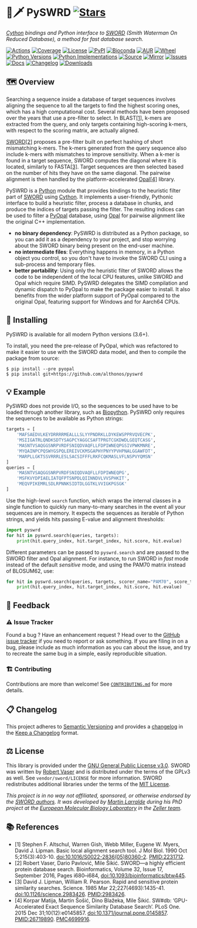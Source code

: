 # 🐍🗡️ PySWRD [![Stars](https://img.shields.io/github/stars/althonos/pyswrd.svg?style=social&maxAge=3600&label=Star)](https://github.com/althonos/pyswrd/stargazers)

*[Cython](https://cython.org/) bindings and Python interface to [SWORD](https://github.com/rvaser/sword) (Smith Waterman On Reduced Database), a method for fast database search.*

[![Actions](https://img.shields.io/github/actions/workflow/status/althonos/pyswrd/test.yml?branch=main&logo=github&style=flat-square&maxAge=300)](https://github.com/althonos/pyswrd/actions)
[![Coverage](https://img.shields.io/codecov/c/gh/althonos/pyswrd?style=flat-square&maxAge=3600&logo=codecov)](https://codecov.io/gh/althonos/pyswrd/)
[![License](https://img.shields.io/badge/license-MIT-blue.svg?style=flat-square&maxAge=2678400)](https://choosealicense.com/licenses/mit/)
[![PyPI](https://img.shields.io/pypi/v/pyswrd.svg?style=flat-square&maxAge=3600&logo=PyPI)](https://pypi.org/project/pyswrd)
[![Bioconda](https://img.shields.io/conda/vn/bioconda/pyswrd?style=flat-square&maxAge=3600&logo=anaconda)](https://anaconda.org/bioconda/pyswrd)
[![AUR](https://img.shields.io/aur/version/python-pyswrd?logo=archlinux&style=flat-square&maxAge=3600)](https://aur.archlinux.org/packages/python-pyswrd)
[![Wheel](https://img.shields.io/pypi/wheel/pyswrd.svg?style=flat-square&maxAge=3600)](https://pypi.org/project/pyswrd/#files)
[![Python Versions](https://img.shields.io/pypi/pyversions/pyswrd.svg?style=flat-square&maxAge=600&logo=python)](https://pypi.org/project/pyswrd/#files)
[![Python Implementations](https://img.shields.io/pypi/implementation/pyswrd.svg?style=flat-square&maxAge=600&label=impl)](https://pypi.org/project/pyswrd/#files)
[![Source](https://img.shields.io/badge/source-GitHub-303030.svg?maxAge=2678400&style=flat-square)](https://github.com/althonos/pyswrd/)
[![Mirror](https://img.shields.io/badge/mirror-EMBL-009f4d?style=flat-square&maxAge=2678400)](https://git.embl.de/larralde/pyswrd/)
[![Issues](https://img.shields.io/github/issues/althonos/pyswrd.svg?style=flat-square&maxAge=600)](https://github.com/althonos/pyswrd/issues)
[![Docs](https://img.shields.io/readthedocs/pyswrd/latest?style=flat-square&maxAge=600)](https://pyswrd.readthedocs.io)
[![Changelog](https://img.shields.io/badge/keep%20a-changelog-8A0707.svg?maxAge=2678400&style=flat-square)](https://github.com/althonos/pyswrd/blob/main/CHANGELOG.md)
[![Downloads](https://img.shields.io/pypi/dm/pyswrd?style=flat-square&color=303f9f&maxAge=86400&label=downloads)](https://pepy.tech/project/pyswrd)


## 🗺️ Overview

Searching a sequence inside a database of target sequences involves aligning
the sequence to all the targets to find the highest scoring ones, which has
a high computational cost. Several methods have been proposed over the years
that use a pre-filter to select. In BLAST[\[1\]](#ref1), k-mers are extracted 
from the query, and only targets containing high-scoring k-mers, with respect to 
the scoring matrix, are actually aligned.

[SWORD](https://github.com/rvaser/sword)[\[2\]](#ref2) proposes a pre-filter built 
on perfect hashing of short mismatching k-mers. The k-mers generated from the 
query sequence also include k-mers with mismatches to improve sensitivity. 
When a k-mer is found in a target sequence, SWORD computes the diagonal where it 
is located, similarly to FASTA[\[3\]](#ref3). Target sequences are then selected based on the
number of hits they have on the same diagonal. The pairwise alignment
is then handled by the platform-accelerated [Opal](https://github.com/Martinsos/opal)[\[4\]](#ref4)
library.

PySWRD is a [Python](https://python.org) module that provides bindings to
the heuristic filter part of [SWORD](https://github.com/rvaser/sword)
using [Cython](https://cython.org/). It implements a user-friendly, Pythonic
interface to build a heuristic filter, process a database in chunks, and
produce the indices of targets passing the filter. The resulting indices
can be used to filter a [PyOpal](https://github.com/althonos/pyopal) database,
using [Opal](https://github.com/Martinsos/opal) for pairwise alignment like
the original C++ implementation.

- **no binary dependency**: PySWRD is distributed as a Python package, so
  you can add it as a dependency to your project, and stop worrying about the
  SWORD binary being present on the end-user machine.
- **no intermediate files**: Everything happens in memory, in a Python object
  you control, so you don't have to invoke the SWORD CLI using a sub-process
  and temporary files.
- **better portability**: Using only the heuristic filter of SWORD allows
  the code to be independent of the local CPU features, unlike SWORD and
  Opal which require SIMD. PySWRD delegates the SIMD compilation and
  dynamic dispatch to PyOpal to make the package easier to install. It
  also benefits from the wider platform support of PyOpal compared to
  the original Opal, featuring support for Windows and for Aarch64 CPUs.

## 🔧 Installing

PySWRD is available for all modern Python versions (3.6+).

To install, you need the pre-release of PyOpal, which was refactored
to make it easier to use with the SWORD data model, and then to 
compile the package from source:

```console
$ pip install --pre pyopal
$ pip install git+https://github.com/althonos/pyswrd
```

<!-- It can be installed directly from [PyPI](https://pypi.org/project/pyswrd/),
which hosts some pre-built x86-64 and Aarch64 wheels for Linux, MacOS, and
Windows, as well as the code required to compile from source with Cython:
```console
$ pip install pyswrd
``` -->

<!-- Otherwise, PySWRD is also available as a [Bioconda](https://bioconda.github.io/)
package:
```console
$ conda install -c bioconda pyswrd
``` -->

<!-- Check the [*install* page](https://pyswrd.readthedocs.io/en/stable/install.html)
of the documentation for other ways to install PyOpal on your machine. -->

## 💡 Example

PySWRD does not provide I/O, so the sequences to be used have to be loaded through
another library, such as [Biopython](https://biopython.org). PySWRD only requires 
the sequences to be available as Python strings:

```python
targets = [
    'MAFSAEDVLKEYDRRRRMEALLLSLYYPNDRKLLDYKEWSPPRVQVECPK', 
    'MSIIGATRLQNDKSDTYSAGPCYAGGCSAFTPRGTCGKDWDLGEQTCASG', 
    'MASNTVSAQGGSNRPVRDFSNIQDVAQFLLFDPIWNEQPGSIVPWKMNRE', 
    'MYQAINPCPQSWYGSPQLEREIVCKMSGAPHYPNYYPVHPNALGGAWFDT', 
    'MARPLLGKTSSVRRRLESLSACSIFFFLRKFCQKMASLVFLNSPVYQMSN'
]
queries = [
    'MASNTVSAQGGSNRPVRDFSNIQDVAQFLLFDPIWNEQPG', 
    'MSFKVYDPIAELIATQFPTSNPDLQIINNDVLVVSPHKIT', 
    'MEQVPIKEMRLSDLRPNNKSIDTDLGGTKLVVIGKPGSGK'
]
```

Use the high-level `search` function, which wraps the internal classes in a single 
function to quickly run many-to-many searches in the event all your sequences are in 
memory. It expects the sequences as iterable of Python strings, and yields hits 
passing E-value and alignment thresholds:

```python
import pyswrd
for hit in pyswrd.search(queries, targets):
    print(hit.query_index, hit.target_index, hit.score, hit.evalue)
```

Different parameters can be passed to `pyswrd.search` and are passed to the 
SWORD filter and Opal alignment. For instance, to run SWORD in *fast* mode
instead of the default *sensitive* mode, and using the PAM70 matrix instead
of BLOSUM62, use:
```python
for hit in pyswrd.search(queries, targets, scorer_name="PAM70", score_threshold=0, kmer_length=5):
    print(hit.query_index, hit.target_index, hit.score, hit.evalue)
```

<!-- Note that the API of `pyswrd.HeuristicFilter`, used internally, allows 
processing the target database in chunks, in the event the database 
cannot fit into memory.  -->

<!-- ## 🧶 Thread-safety -->

<!-- ## ⏱️ Benchmarks -->


## 💭 Feedback

### ⚠️ Issue Tracker

Found a bug ? Have an enhancement request ? Head over to the [GitHub issue tracker](https://github.com/althonos/pyswrd/issues)
if you need to report or ask something. If you are filing in on a bug,
please include as much information as you can about the issue, and try to
recreate the same bug in a simple, easily reproducible situation.


### 🏗️ Contributing

Contributions are more than welcome! See
[`CONTRIBUTING.md`](https://github.com/althonos/pyswrd/blob/main/CONTRIBUTING.md)
for more details.


## 📋 Changelog

This project adheres to [Semantic Versioning](http://semver.org/spec/v2.0.0.html)
and provides a [changelog](https://github.com/althonos/pyswrd/blob/main/CHANGELOG.md)
in the [Keep a Changelog](http://keepachangelog.com/en/1.0.0/) format.


## ⚖️ License

This library is provided under the [GNU General Public License v3.0](https://choosealicense.com/licenses/gpl-3.0/).
SWORD was written by [Robert Vaser](https://github.com/rvaser) and is distributed under the terms of the
GPLv3 as well. See `vendor/sword/LICENSE` for more information. SWORD redistributes additional
libraries under the terms of the [MIT License](https://choosealicense.com/licenses/mit/).

*This project is in no way not affiliated, sponsored, or otherwise endorsed
by the [SWORD authors](https://github.com/rvaser). It was developed
by [Martin Larralde](https://github.com/althonos/) during his PhD project
at the [European Molecular Biology Laboratory](https://www.embl.de/) in
the [Zeller team](https://github.com/zellerlab).*


## 📚 References

- <a id="ref1">\[1\]</a> Stephen F. Altschul, Warren Gish, Webb Miller, Eugene W. Myers, David J. Lipman. Basic local alignment search tool. J Mol Biol. 1990 Oct 5;215(3):403-10. [doi:10.1016/S0022-2836(05)80360-2](https://doi.org/10.1016/S0022-2836(05)80360-2). [PMID:2231712](https://pubmed.ncbi.nlm.nih.gov/2231712).
- <a id="ref2">\[2\]</a> Robert Vaser, Dario Pavlović, Mile Šikić. SWORD—a highly efficient protein database search. Bioinformatics, Volume 32, Issue 17, September 2016, Pages i680–i684, [doi:10.1093/bioinformatics/btw445](https://doi.org/10.1093/bioinformatics/btw445).
- <a id="ref3">\[3\]</a> David J. Lipman, William R. Pearson. Rapid and sensitive protein similarity searches. Science. 1985 Mar 22;227(4693):1435-41. [doi:10.1126/science.2983426](https://doi.org/10.1126/science.2983426). [PMID:2983426](https://pubmed.ncbi.nlm.nih.gov/2983426).
- <a id="ref4">\[4\]</a> Korpar Matija, Martin Šošić, Dino Blažeka, Mile Šikić. SW#db: ‘GPU-Accelerated Exact Sequence Similarity Database Search’. PLoS One. 2015 Dec 31;10(12):e0145857. [doi:10.1371/journal.pone.0145857](https://doi.org/10.1371/journal.pone.0145857). [PMID:26719890](https://pubmed.ncbi.nlm.nih.gov/26719890). [PMC4699916](https://www.ncbi.nlm.nih.gov/pmc/articles/PMC4699916/).